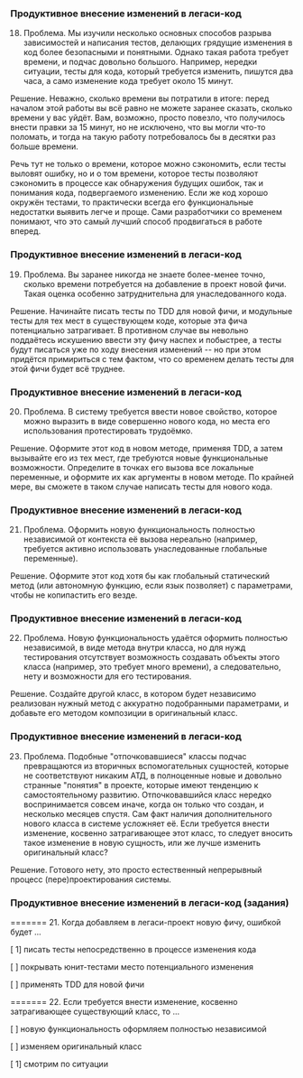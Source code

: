 ### Продуктивное внесение изменений в легаси-код

18. Проблема. Мы изучили несколько основных способов разрыва зависимостей и написания тестов, делающих грядущие изменения в код более безопасными и понятными. Однако такая работа требует времени, и подчас довольно большого. Например, нередки ситуации, тесты для кода, который требуется изменить, пишутся два часа, а само изменение кода требует около 15 минут.

Решение. Неважно, сколько времени вы потратили в итоге: перед началом этой работы вы всё равно не можете заранее сказать, сколько времени у вас уйдёт. Вам, возможно, просто повезло, что получилось внести правки за 15 минут, но не исключено, что вы могли что-то поломать, и тогда на такую работу потребовалось бы в десятки раз больше времени.

Речь тут не только о времени, которое можно сэкономить, если тесты выловят ошибку, но и о том времени, которое тесты позволяют сэкономить в процессе как обнаружения будущих ошибок, так и понимания кода, подвергаемого изменению. Если же код хорошо окружён тестами, то практически всегда его функциональные недостатки выявить легче и проще. Сами разработчики со временем понимают, что это самый лучший способ продвигаться в работе вперед.

### Продуктивное внесение изменений в легаси-код

19. Проблема. Вы заранее никогда не знаете более-менее точно, сколько времени потребуется на добавление в проект новой фичи. Такая оценка особенно затруднительна для унаследованного кода.

Решение. Начинайте писать тесты по TDD для новой фичи, и модульные тесты для тех мест в существующем коде, которые эта фича потенциально затрагивает. В противном случае вы невольно поддаётесь искушению ввести эту фичу наспех и побыстрее, а тесты будут писаться уже по ходу внесения изменений -- но при этом придётся примириться с тем фактом, что со временем делать тесты для этой фичи будет всё труднее.

### Продуктивное внесение изменений в легаси-код

20. Проблема. В систему требуется ввести новое свойство, которое можно выразить в виде совершенно нового кода, но места его использования протестировать трудоёмко.

Решение. Оформите этот код в новом методе, применяя TDD, а затем вызывайте его из тех мест, где требуются новые функциональные возможности. Определите в точках его вызова все локальные переменные, и оформите их как аргументы в новом методе. По крайней мере, вы cможете в таком случае написать тесты для нового кода.

### Продуктивное внесение изменений в легаси-код

21. Проблема. Оформить новую функциональность полностью независимой от контекста её вызова нереально (например, требуется активно использовать унаследованные глобальные переменные).

Решение. Оформите этот код хотя бы как глобальный статический метод (или автономную функцию, если язык позволяет) с параметрами, чтобы не копипастить его везде.

### Продуктивное внесение изменений в легаси-код

22. Проблема. Новую функциональность удаётся оформить полностью независимой, в виде метода внутри класса, но для нужд тестирования отсутствует возможность создавать объекты этого класса (например, это требует много времени), а следовательно, нету и возможности для его тестирования.

Решение. Создайте другой класс, в котором будет независимо реализован нужный метод с аккуратно подобранными параметрами, и добавьте его методом композиции в оригинальный класс.

### Продуктивное внесение изменений в легаси-код

23. Проблема. Подобные "отпочковавшиеся" классы подчас превращаются из вторичных вспомогательных сущностей, которые не соответствуют никаким АТД, в полноценные новые и довольно странные "понятия" в проекте, которые имеют тенденцию к самостоятельному развитию. Отпочковавшийся класс нередко воспринимается совсем иначе, когда он только что создан, и несколько месяцев спустя. Сам факт наличия дополнительного нового класса в системе усложняет её. Если требуется внести изменение, косвенно затрагивающее этот класс, то следует вносить такое изменение в новую сущность, или же лучше изменить оригинальный класс?

Решение. Готового нету, это просто естественный непрерывный процесс (пере)проектирования системы.

### Продуктивное внесение изменений в легаси-код (задания)

======= 21. Когда добавляем в легаси-проект новую фичу, ошибкой будет ...

[ 1] писать тесты непосредственно в процессе изменения кода

[ ] покрывать юнит-тестами место потенциального изменения

[ ] применять TDD для новой фичи

======= 22. Если требуется внести изменение, косвенно затрагивающее существующий класс, то ...

[ ] новую функциональность оформляем полностью независимой

[ ] изменяем оригинальный класс

[ 1] смотрим по ситуации
